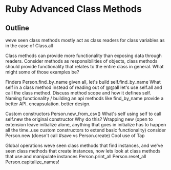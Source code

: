 # Ruby Advanced Class Methods

## Outline

weve seen class methods mostly act as class readers for class variables as in the case of Class.all

Class methods can provide more functionality than exposing data through readers. Consider methods as responsibilities of objects, class methods should provide functionality that relates to the entire class in general. What might some of those examples be?

Finders
  Person.find_by_name
 given all, let's build self.find_by_name
  What self in a class method
  instead of reading out of @@all let's use self.all and call the class method. Discuss method scope and how it defines self.
 Naming functionality / building an api
  methods like find_by_name provide a better API. encapsulation. better design.

Custom constructors
  Person.new_from_csv()
  What's self
    using self to call self.new the original constructor
  Why do this?
    Wrapping new (open to extension leave initialize alone, anything that goes in initialize has to happen all the time..use custom constructors to extend basic functionality)
    consider Person.new (doesn't call #save vs Person.create)
  Cool use of Tap

Global operations
  weve seen class methods that find instances, and we've seen class methods that create instances, now lets look at class methods that use and manipulate instances
  Person.print_all
  Person.reset_all
  Person.capitalize_names!
